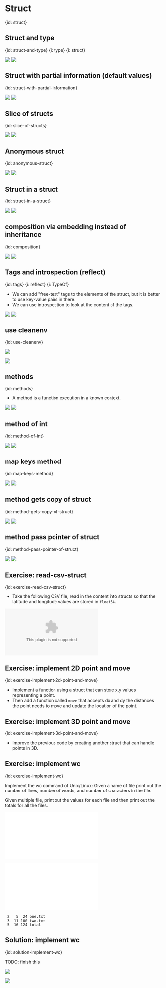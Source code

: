 # Struct
{id: struct}

## Struct and type
{id: struct-and-type}
{i: type}
{i: struct}

![](examples/struct-person/struct_person.go)
![](examples/struct-person/struct_person.out)

## Struct with partial information (default values)
{id: struct-with-partial-information}

![](examples/partial-struct/partial_struct.go)
![](examples/partial-struct/partial_struct.out)

## Slice of structs
{id: slice-of-structs}

![](examples/slice-of-struct/slice_of_struct.go)
![](examples/slice-of-struct/slice_of_struct.out)


## Anonymous struct
{id: anonymous-struct}

![](examples/anonymous-struct/anonymous_struct.go)
![](examples/anonymous-struct/anonymous_struct.out)

## Struct in a struct
{id: struct-in-a-struct}

![](examples/struct-in-a-struct/struct_in_a_struct.go)
![](examples/struct-in-a-struct/struct_in_a_struct.out)

## composition via embedding instead of inheritance
{id: composition}

![](examples/struct-compose/struct_compose.go)
![](examples/struct-compose/struct_compose.out)

## Tags and introspection (reflect)
{id: tags}
{i: reflect}
{i: TypeOf}

* We can add "free-text" tags to the elements of the struct, but it is better to use key-value pairs in there.
* We can use introspection to look at the content of the tags.

![](examples/struct-tags/struct_tags.go)
![](examples/struct-tags/struct_tags.out)

## use cleanenv
{id: use-cleanenv}

![](examples/use-cleanenv/use_cleanenv.go)

![](examples/use-cleanenv/config.yml)


## methods
{id: methods}

* A method is a function execution in a known context.

![](examples/struct-methods/struct_methods.go)
![](examples/struct-methods/struct_methods.out)

## method of int
{id: method-of-int}

![](examples/method-of-int/method_of_int.go)
![](examples/method-of-int/method_of_int.out)

## map keys method
{id: map-keys-method}

![](examples/map-keys-method/map_keys_method.go)
![](examples/map-keys-method/map_keys_method.out)


## method gets copy of struct
{id: method-gets-copy-of-struct}

![](examples/method-gets-copy/method_gets_copy.go)
![](examples/method-gets-copy/method_gets_copy.out)

## method pass pointer of struct
{id: method-pass-pointer-of-struct}

![](examples/method-pass-pointer/method_pass_pointer.go)
![](examples/method-pass-pointer/method_pass_pointer.out)

## Exercise: read-csv-struct
{id: exercise-read-csv-struct}

* Take the following CSV file, read in the content into structs so that the latitude and longitude values are stored in `float64`.

![](examples/csv-struct/cities.csv)

## Exercise: implement 2D point and move
{id: exercise-implement-2d-point-and-move}

* Implement a function using a struct that can store x,y values representing a point.
* Then add a function called `move` that accepts dx and dy the distances the point needs to move and update the location of the point.

## Exercise: implement 3D point and move
{id: exercise-implement-3d-point-and-move}

* Improve the previous code by creating another struct that can handle points in 3D.


## Exercise: implement wc
{id: exercise-implement-wc}

Implement the wc command of Unix/Linux: Given a name of file print out the number of lines, number of words, and number of characters in the file.

Given multiple file, print out the values for each file and then print out the totals for all the files.

![](examples/wc/one.txt)

![](examples/wc/two.txt)

```
 2   5  24 one.txt
 3  11 100 two.txt
 5  16 124 total
```

## Solution: implement wc
{id: solution-implement-wc}

TODO: finish this

![](examples/wc/wc.go)

![](examples/wc/wc_test.go)
